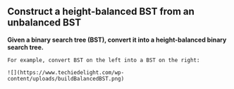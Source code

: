 ## Construct a height-balanced BST from an unbalanced BST

**Given a binary search tree (BST), convert it into a height-balanced binary search tree.**


    For example, convert BST on the left into a BST on the right:
    
    ![](https://www.techiedelight.com/wp-content/uploads/buildBalancedBST.png)

